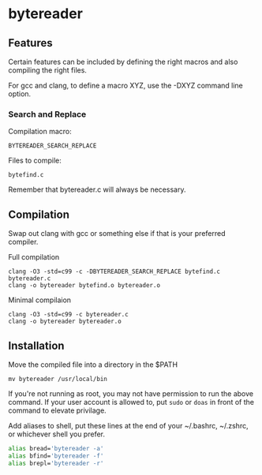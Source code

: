 # bytereader
## Features
Certain features can be included by defining the right macros and also compiling the right files.

For gcc and clang, to define a macro XYZ, use the -DXYZ command line option.
### Search and Replace
Compilation macro:
```
BYTEREADER_SEARCH_REPLACE
```
Files to compile:
```
bytefind.c
```
Remember that bytereader.c will always be necessary.
## Compilation
Swap out clang with gcc or something else if that is your preferred compiler.

Full compilation
```
clang -O3 -std=c99 -c -DBYTEREADER_SEARCH_REPLACE bytefind.c bytereader.c
clang -o bytereader bytefind.o bytereader.o
```
Minimal compilaion
```
clang -O3 -std=c99 -c bytereader.c
clang -o bytereader bytereader.o
```
## Installation
Move the compiled file into a directory in the $PATH
```
mv bytereader /usr/local/bin
```
If you're not running as root, you may not have permission to run the above command.
If your user account is allowed to, put `sudo` or `doas` in front of the command to elevate privilage.

Add aliases to shell, put these lines at the end of your ~/.bashrc, ~/.zshrc, or whichever shell you prefer.
```sh
alias bread='bytereader -a'
alias bfind='bytereader -f'
alias brepl='bytereader -r'
```
